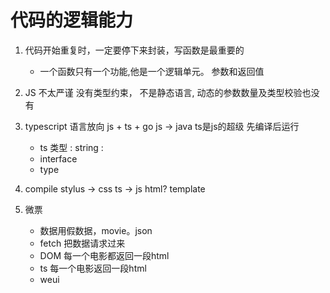 #  代码的逻辑能力
<!-- 重新看下录播 是怎么使用weui的 -->
1. 代码开始重复时，一定要停下来封装，写函数是最重要的
   - 一个函数只有一个功能,他是一个逻辑单元。
     参数和返回值
2. JS 不太严谨 没有类型约束， 不是静态语言, 动态的参数数量及类型校验也没有

3. typescript
   语言放向 js + ts + go
   js -> java
   ts是js的超级
   先编译后运行
   - ts 类型 : string :
   - interface
   - type

4. compile
   stylus -> css
   ts -> js
   html? template

5. 微票
   - 数据用假数据，movie。json
   - fetch 把数据请求过来
   - DOM 每一个电影都返回一段html
   - ts 每一个电影返回一段html
   - weui
